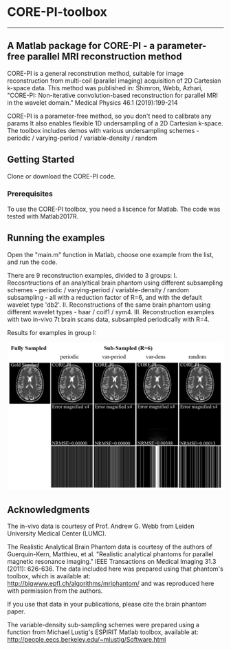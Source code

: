 # CORE-PI-toolbox
-----------------------------------------------------------------------------------
A Matlab package for CORE-PI - a parameter-free parallel MRI reconstruction method
----------------------------------------------------------------------------------

CORE-PI is a general reconstrution method, suitable for image reconstruction
from multi-coil (parallel imaging) acquisition of 2D Cartesian k-space
data. This method was published in:
     Shimron, Webb, Azhari, "CORE-PI: Non-iterative convolution-based 
     reconstruction for parallel MRI in the wavelet domain." 
     Medical Physics 46.1 (2019):199-214

CORE-PI is a parameter-free method, so you don't need to calibrate any params
It also enables flexible 1D undersampling of a 2D Cartesian k-space.
The toolbox includes demos with various undersampling schemes - periodic / 
varying-period / variable-density / random 

## Getting Started
Clone or download the CORE-PI code. 

### Prerequisites
To use the CORE-PI toolbox, you need a liscence for Matlab. The code was tested with Matlab2017R. 

## Running the examples
Open the "main.m" function in Matlab, choose one example from the list, and run the code.

There are 9 reconstruction examples, divided to 3 groups:
I. Recosntructions of an analyltical brain phantom using different subsampling schemes - periodic / 
   varying-period / variable-density / random subsampling - all with a reduction factor of R=6, and 
   with the default wavelet type 'db2'. 
II. Reconstructions of the same brain phantom using different wavelet types - haar / coif1 / sym4.
III. Reconstruction examples with two in-vivo 7t brain scans data, subsampled periodically with R=4. 

Results for examples in group I:

![examples with different subsampling schemes](https://github.com/EfratShimron/CORE-PI-toolbox/blob/master/README_figures/phantom_examples.png)


## Acknowledgments
The in-vivo data is courtesy of Prof. Andrew G. Webb from Leiden University Medical Center (LUMC). 

The Realistic Analytical Brain Phantom data is courtesy of the authors of 
    Guerquin-Kern, Matthieu, et al. "Realistic analytical phantoms for parallel 
    magnetic resonance imaging." IEEE Transactions on Medical Imaging 31.3
    (2011): 626-636.
The data included here was prepared using that phantom's toolbox, which is available at:
http://bigwww.epfl.ch/algorithms/mriphantom/
and was reproduced here with permission from the authors. 

If you use that data in your publications, please cite the brain phantom paper. 

The variable-density sub-sampling schemes were prepared using a function from Michael Lustig's ESPIRIT Matlab toolbox,
available at: http://people.eecs.berkeley.edu/~mlustig/Software.html
